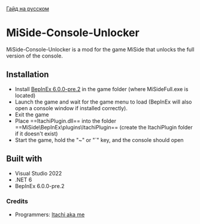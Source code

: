 [Гайд на русском](https://github.com/ltachiUchiha/MiSide-Console-Unlocker/blob/main/README_RU.md)

# MiSide-Console-Unlocker
MiSide-Console-Unlocker is a mod for the game MiSide that unlocks the full version of the console.

## Installation
* Install [BepInEx 6.0.0-pre.2](https://docs.bepinex.dev/master/articles/user_guide/installation/unity_il2cpp.html?tabs=tabid-win) in the game folder (where MiSideFull.exe is located)
* Launch the game and wait for the game menu to load (BepInEx will also open a console window if installed correctly).
* Exit the game
* Place ==ItachiPlugin.dll== into the folder ==MiSide\BepInEx\plugins\ItachiPlugin== (create the ItachiPlugin folder if it doesn't exist)
* Start the game, hold the "~" or "`" key, and the console should open

## Built with
* Visual Studio 2022
* .NET 6
* BepInEx 6.0.0-pre.2

### Credits
* Programmers: [Itachi aka me](https://github.com/ltachiUchiha)
